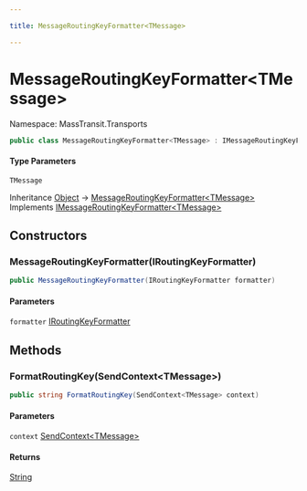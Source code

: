 ```yaml
---

title: MessageRoutingKeyFormatter<TMessage>

---
```


# MessageRoutingKeyFormatter\<TMessage\>

Namespace: MassTransit.Transports

```csharp
public class MessageRoutingKeyFormatter<TMessage> : IMessageRoutingKeyFormatter<TMessage>
```

#### Type Parameters

`TMessage`<br/>

Inheritance [Object](https://learn.microsoft.com/en-us/dotnet/api/system.object) → [MessageRoutingKeyFormatter\<TMessage\>](../masstransit-transports/messageroutingkeyformatter-1)<br/>
Implements [IMessageRoutingKeyFormatter\<TMessage\>](../masstransit-transports/imessageroutingkeyformatter-1)

## Constructors

### **MessageRoutingKeyFormatter(IRoutingKeyFormatter)**

```csharp
public MessageRoutingKeyFormatter(IRoutingKeyFormatter formatter)
```

#### Parameters

`formatter` [IRoutingKeyFormatter](../masstransit-transports/iroutingkeyformatter)<br/>

## Methods

### **FormatRoutingKey(SendContext\<TMessage\>)**

```csharp
public string FormatRoutingKey(SendContext<TMessage> context)
```

#### Parameters

`context` [SendContext\<TMessage\>](../../masstransit-abstractions/masstransit/sendcontext-1)<br/>

#### Returns

[String](https://learn.microsoft.com/en-us/dotnet/api/system.string)<br/>
